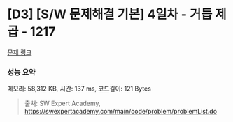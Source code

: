 # [D3] [S/W 문제해결 기본] 4일차 - 거듭 제곱 - 1217 

[문제 링크](https://swexpertacademy.com/main/code/problem/problemDetail.do?contestProbId=AV14dUIaAAUCFAYD) 

### 성능 요약

메모리: 58,312 KB, 시간: 137 ms, 코드길이: 121 Bytes



> 출처: SW Expert Academy, https://swexpertacademy.com/main/code/problem/problemList.do